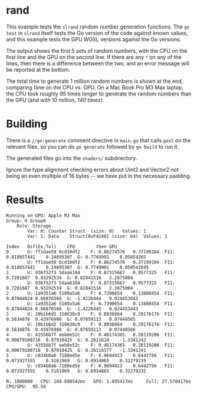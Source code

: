 # rand

This example tests the `slrand` random number generation functions.  The `go test` in `slrand` itself tests the Go version of the code against known values, and this example tests the GPU WGSL versions against the Go versions.

The output shows the first 5 sets of random numbers, with the CPU on the first line and the GPU on the second line.  If there are any `*` on any of the lines, then there is a difference between the two, and an error message will be reported at the bottom.

The total time to generate 1 million random numbers is shown at the end, comparing time on the CPU vs. GPU.  On a Mac Book Pro M3 Max laptop, the CPU took roughly _95_ times longer to generate the random numbers than the GPU (and with 10 million, _140 times_).

# Building

There is a `//go:generate` comment directive in `main.go` that calls `gosl` on the relevant files, so you can do `go generate` followed by `go build` to run it.

The generated files go into the `shaders/` subdirectory.

Ignore the type alignment checking errors about Uint2 and Vector2 not being an even multiple of 16 bytes -- we have put in the necessary padding.


# Results

```
Running on GPU: Apple M3 Max
Group: 0 Group0
    Role: Storage
        Var: 0:	Counter	Struct	(size: 8)	Values: 1
        Var: 1:	Data	Struct[0xF4240]	(size: 64)	Values: 1

Index	Dif(Ex,Tol)	   CPU   	  then GPU
0	   	U: ff1dae59	6cd10df2	F: 0.86274576	0.37199184	F11: 0.018057441	0.24895307	G: 0.7749991	0.05054265
		U: ff1dae59	6cd10df2	F: 0.86274576	0.37199184	F11: 0.018057441	0.24895307	G: 0.7749991	0.050542645
1	   	U: 936f52f3	5daa6164	F: 0.87315667	0.9577325	F11: 0.7201687	0.93292534	G: 0.82841516	2.2875004
		U: 936f52f3	5daa6164	F: 0.87315667	0.9577325	F11: 0.7201687	0.93292534	G: 0.82841516	2.2875004
2	   	U: 1a9351a6	5109a5a6	F: 0.7390654	0.13888454	F11: 0.87044024	0.66876566	G: -1.4226444	0.024453443
		U: 1a9351a6	5109a5a6	F: 0.7390654	0.13888454	F11: 0.87044024	0.66876566	G: -1.4226445	0.024453443
3	   	U: 19b1b6d2	310630c9	F: 0.8936864	0.29176176	F11: 0.5634876	0.43976986	G: 0.07859113	0.07448565
		U: 19b1b6d2	310630c9	F: 0.8936864	0.29176176	F11: 0.5634876	0.43976986	G: 0.07859113	0.07448566
4	   	U: 41556b7f	eeb8e52c	F: 0.46174365	0.28119206	F11: 0.00079108716	0.87918425	G: 0.2611614	-1.3341242
		U: 41556b7f	eeb8e52c	F: 0.46174365	0.28119206	F11: 0.00079108716	0.87918425	G: 0.26116177	-1.3341241
5	   	U: c034b0a6	7188ed5e	F: 0.9694913	0.6442756	F11: 0.071927555	0.5161969	G: 0.6914865	0.32279235
		U: c034b0a6	7188ed5e	F: 0.9694913	0.6442756	F11: 0.071927555	0.5161969	G: 0.6914865	0.32279235

N: 1000000	 CPU: 104.698542ms	 GPU: 1.095417ms	 Full: 27.570417ms	 CPU/GPU:  95.58
```

